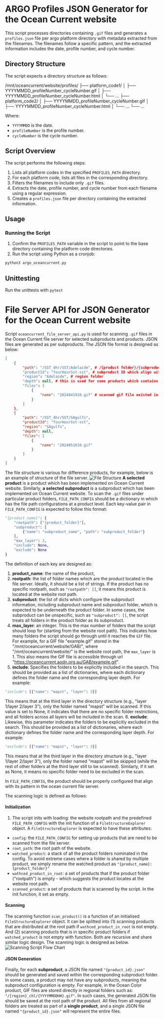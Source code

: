 # ARGO Profiles JSON Generator for the Ocean Current website

This script processes directories containing `.gif` files and generates a `profiles.json` file per argo platform directory with metadata extracted from the filenames. The filenames follow a specific pattern, and the extracted information includes the date, profile number, and cycle number.

## Directory Structure

The script expects a directory structure as follows:

/mnt/oceancurrent/website/profiles/
├── platform_code1/
│ ├── YYYYMMDD_profileNumber_cycleNumber.gif
│ ├── YYYYMMDD_profileNumber_cycleNumber.html
│ └── ...
├── platform_code2/
│ ├── YYYYMMDD_profileNumber_cycleNumber.gif
│ ├── YYYYMMDD_profileNumber_cycleNumber.html
│ └── ...
└── ...


Where:
- `YYYYMMDD` is the date.
- `profileNumber` is the profile number.
- `cycleNumber` is the cycle number.

## Script Overview

The script performs the following steps:
1. Lists all platform codes in the specified `PROFILES_PATH` directory.
2. For each platform code, lists all files in the corresponding directory.
3. Filters the filenames to include only `.gif` files.
4. Extracts the date, profile number, and cycle number from each filename using a regular expression.
5. Creates a `profiles.json` file per directory containing the extracted information.

## Usage

### Running the Script

1. Confirm the `PROFILES_PATH` variable in the script to point to the base directory containing the platform code directories.
2. Run the script using Python as a cronjob:

```bash
python3 argo_oceancurrent.py
```

## Unittesting
Run the unittests with ```pytest```

# File Server API for JSON Generator for the Ocean Current website
Script `oceancurrent_file_server_api.py` is used for scanning `.gif` files in the Ocean Current file server for selected subproducts and products. JSON files are generated as per subproducts. The JSON file format is designed as below:
```JSON
[
    {
        "path": "/SST_4hr/SST/Adelaide", # /{product folder}/{subproduct folder}/{region}
        "productId": "fourHourSst-sst", # subproduct ID which align with Ocean Current front-end https://github.com/aodn/ocean-current-frontend/blob/main/src/constants/product.ts
        "region": "Adelaide", # region folder
        "depth": null, # this is used for some products which contains depth attribute
        "files": [
            {
                "name": "2024041918.gif" # scanned gif file existed in the file path "/SST_4hr/SST/Adelaide"
            }
        ]
    },
    {
        "path": "/SST_4hr/SST/SAgulfs",
        "productId": "fourHourSst-sst",
        "region": "SAgulfs",
        "depth": null,
        "files": [
            {
                "name": "2024051010.gif"
            }
        ]
    }
]
```
The file structure is various for difference products, for example, below is an example of structure of the file server. ![File Structure](filestructure.png)
**A selected product** is a product which has been implemented on Ocean Current website. Similarly, **a selected subproduct** is a subproduct which has been implemented on Ocean Current website. To scan the `.gif` files under particular product folders, `FILE_PATH_CONFIG` should be a dictionary in which has the file path configurations at a product level. Each key-value pair in `FILE_PATH_CONFIG` is expected to follow this format:
```python
"{product_name}": {
    "rootpath": ["{product_folder}"],
    "subproduct": [
        {"name": "subproduct_name", "path": "subproduct_folder"} 
    ],
    "max_layer": 3,
    "include": None,
    "exclude": None
}
```
The definition of each key are designed as:
1. **product_name**: the name of the product, 
2. **rootpath**: the list of folder names which are the product located in the file server. Ideally, it should be a list of strings. If the product has no specific rootpath, such as `"rootpath": []`, it means this product is located at the website root path.
3. **subproduct**: the list of dicts which configure the subproduct information, including subproduct name and subproduct folder, which is expected to be underneath the product folder. In some cases, the subproduct can be unspecific, such as `"subproduct": []`, the script treats all folders in the product folder as its subproduct.
4. **max_layer**: an integer. This is the max number of folders that the script should loop for (starting from the website root path). This indicates how many folders the script should go through until it reaches the `GIF` file. For example, for a GIF file "example.gif" stored in the "/mnt/oceancurrent/website/GAB/", where "/mnt/oceancurrent/website/" is the website root path, the `max_layer` is 1. This also means the GIF file is accessible through url "https://oceancurrent.aodn.org.au/GAB/example.gif".
5. **include**: Specifies the folders to be explicitly included in the search. This should be provided as a list of dictionaries, where each dictionary defines the folder name and the corresponding layer depth. For example:
```Python
"include": [{"name": "mapst", "layer": 3}]
```
This means that at the third layer in the directory structure (e.g., "layer 1/layer 2/layer 3"), only the folder named "mapst" will be scanned. If this value is set to None, it indicates that there are no specific folder restrictions, and all folders across all layers will be included in the scan.
6. **exclude**: Likewise, this parameter indicates the folders to be explicitly excluded in the search.  This should be provided as a list of dictionaries, where each dictionary defines the folder name and the corresponding layer depth. For example:
```Python
"exclude": [{"name": "mapst", "layer": 3}]
```
This means that at the third layer in the directory structure (e.g., "layer 1/layer 2/layer 3"), only the folder named "mapst" will be skipped (while the rest of other folders at the third layer still to be scanned). Similarly, if it set as None, it means no specific folder need to be excluded in the scan.


In `FILE_PATH_CONFIG`, the product should be properly configured that align with its pattern in the ocean current file server.

The scanning logic is defined as follows:
#### Initialization
1. The script inits with loading: the website rootpath and the predefined `FILE_PATH_CONFIG` with the init function of a `FileStructureExplorer` object. A `FileStructureExplorer` is expected to have these attributes:
- `config`: the `FILE_PATH_CONFIG` for setting up products that are need to be scanned from the file server.
- `root_path`: the root path of the website.
- `watched_product`: a stack of all the product folders nominated in the config. To avoid extreme cases where a folder is shared by multiple product, we simply rename the watched product as `"{product_name}:{product_folder}"`
- `wathced_product_in_root`: a set of products that if the product folder ("rootpath") is empty - which suggests the product locates at the website root path.
- `scanned_product`: a set of products that is scanned by the script. In the init function, it set as empty.

#### Scanning
The scanning function `scan_product()` is a function of an initialised `FileStructureExplorer` object. It can be splitted into (1) scanning products that are distributed at the root path if `wathced_product_in_root` is not empty. And (2) scanning products that is in specific product folders if `watched_product` is not empty with function. Both are recursive and share similar logic design. The scanning logic is designed as below. ![Scanning Script Flow Chart](scanscript.png)

#### JSON Generation
Finally, for each **subproduct**, a JSON file named `"{product_id}.json"` should be generated and saved within the corresponding subproduct folder. In some cases, a product may not have any subproducts, meaning the subproduct configuration is empty. For example, in the Ocean Color product, GIF files are stored directly in regional folders such as: `"/{region}_chl/{YYYYMMDDHH}.gif"`. In such cases, the generated JSON file should be saved at the root path of the product. All files from all regional folders are treated as part of a **single product**, and a single JSON file named `"{product_id}.json"` will represent the entire files.


